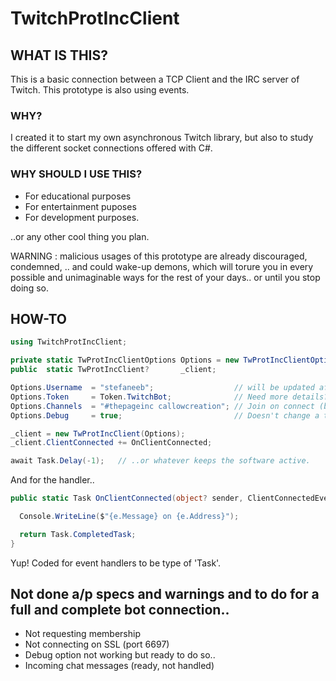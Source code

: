 # TwitchProtIncClient

## WHAT IS THIS?

This is a basic connection between a TCP Client and the IRC server of Twitch. This prototype is also using events.

### WHY?

I created it to start my own asynchronous Twitch library, but also to study the different socket connections offered with C#.

### WHY SHOULD I USE THIS?

- For educational purposes
- For entertainment puposes
- For development purposes.

..or any other cool thing you plan.

WARNING : malicious usages of this prototype are already discouraged, condemned, .. and could wake-up demons, which will torure you in every possible and unimaginable ways for the rest of your days.. or until you stop doing so.

## HOW-TO

```csharp
using TwitchProtIncClient;

private static TwProtIncClientOptions Options = new TwProtIncClientOptions();
public  static TwProtIncClient?       _client;

Options.Username  = "stefaneeb";                  // will be updated after connecting anyway
Options.Token     = Token.TwitchBot;              // Need more details? :P
Options.Channels  = "#thepageinc callowcreation"; // Join on connect (bot's added automatically)
Options.Debug     = true;                         // Doesn't change a thing, not set (see below)

_client = new TwProtIncClient(Options);
_client.ClientConnected += OnClientConnected;

await Task.Delay(-1);   // ..or whatever keeps the software active.

```

And for the handler..

```csharp
public static Task OnClientConnected(object? sender, ClientConnectedEventArgs e) {

  Console.WriteLine($"{e.Message} on {e.Address}");

  return Task.CompletedTask;
}
```

Yup! Coded for event handlers to be type of 'Task'.

## Not done a/p specs and warnings and to do for a full and complete bot connection..

- Not requesting membership
- Not connecting on SSL (port 6697)
- Debug option not working but ready to do so..
- Incoming chat messages (ready, not handled)
